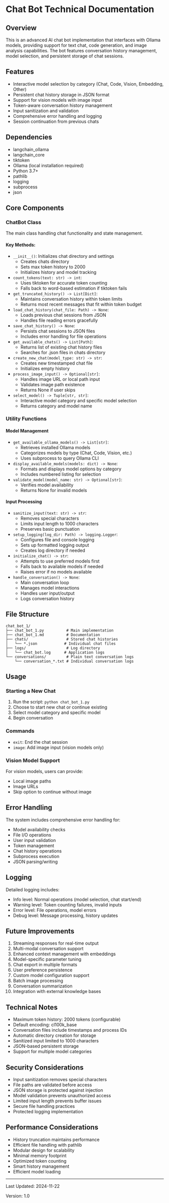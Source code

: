 # Chat Bot Technical Documentation

## Overview

This is an advanced AI chat bot implementation that interfaces with Ollama models, providing support for text chat, code generation, and image analysis capabilities. The bot features conversation history management, model selection, and persistent storage of chat sessions.

## Features

* Interactive model selection by category (Chat, Code, Vision, Embedding, Other)
* Persistent chat history storage in JSON format
* Support for vision models with image input
* Token-aware conversation history management
* Input sanitization and validation
* Comprehensive error handling and logging
* Session continuation from previous chats

## Dependencies

* langchain_ollama
* langchain_core
* tiktoken
* Ollama (local installation required)
* Python 3.7+
* pathlib
* logging
* subprocess
* json

## Core Components

### ChatBot Class

The main class handling chat functionality and state management.

#### Key Methods:

* `__init__()`: Initializes chat directory and settings
  * Creates chats directory
  * Sets max token history to 2000
  * Initializes history and model tracking
* `count_tokens(text: str) -> int`:
  * Uses tiktoken for accurate token counting
  * Falls back to word-based estimation if tiktoken fails
* `get_truncated_history() -> List[Dict]`:
  * Maintains conversation history within token limits
  * Returns most recent messages that fit within token budget
* `load_chat_history(chat_file: Path) -> None`:
  * Loads previous chat sessions from JSON
  * Handles file reading errors gracefully
* `save_chat_history() -> None`:
  * Persists chat sessions to JSON files
  * Includes error handling for file operations
* `get_available_chats() -> List[Path]`:
  * Returns list of existing chat history files
  * Searches for .json files in chats directory
* `create_new_chat(model_type: str) -> str`:
  * Creates new timestamped chat file
  * Initializes empty history
* `process_image_input() -> Optional[str]`:
  * Handles image URL or local path input
  * Validates image path existence
  * Returns None if user skips
* `select_model() -> Tuple[str, str]`:
  * Interactive model category and specific model selection
  * Returns category and model name

### Utility Functions

#### Model Management

* `get_available_ollama_models() -> List[str]`:
  * Retrieves installed Ollama models
  * Categorizes models by type (Chat, Code, Vision, etc.)
  * Uses subprocess to query Ollama CLI
* `display_available_models(models: dict) -> None`:
  * Formats and displays model options by category
  * Includes numbered listing for selection
* `validate_model(model_name: str) -> Optional[str]`:
  * Verifies model availability
  * Returns None for invalid models

#### Input Processing

* `sanitize_input(text: str) -> str`:
  * Removes special characters
  * Limits input length to 1000 characters
  * Preserves basic punctuation
* `setup_logging(log_dir: Path) -> logging.Logger`:
  * Configures file and console logging
  * Sets up formatted logging output
  * Creates log directory if needed
* `initialize_chat() -> str`:
  * Attempts to use preferred models first
  * Falls back to available models if needed
  * Raises error if no models available
* `handle_conversation() -> None`:
  * Main conversation loop
  * Manages model interactions
  * Handles user input/output
  * Logs conversation history

## File Structure

```
chat_bot_1/
├── chat_bot_1.py          # Main implementation
├── chat_bot_1.md          # Documentation
├── chats/                 # Stored chat histories
│   └── *.json            # Individual chat files
├── logs/                  # Log directory
│   └── chat_bot.log      # Application logs
└── conversations/         # Plain text conversation logs
    └── conversation_*.txt # Individual conversation logs
```

## Usage

### Starting a New Chat


1. Run the script: `python chat_bot_1.py`
2. Choose to start new chat or continue existing
3. Select model category and specific model
4. Begin conversation

### Commands

* `exit`: End the chat session
* `image`: Add image input (vision models only)

### Vision Model Support

For vision models, users can provide:

* Local image paths
* Image URLs
* Skip option to continue without image

## Error Handling

The system includes comprehensive error handling for:

* Model availability checks
* File I/O operations
* User input validation
* Token management
* Chat history operations
* Subprocess execution
* JSON parsing/writing

## Logging

Detailed logging includes:

* Info level: Normal operations (model selection, chat start/end)
* Warning level: Token counting failures, invalid inputs
* Error level: File operations, model errors
* Debug level: Message processing, history updates

## Future Improvements


 1. Streaming responses for real-time output
 2. Multi-modal conversation support
 3. Enhanced context management with embeddings
 4. Model-specific parameter tuning
 5. Chat export in multiple formats
 6. User preference persistence
 7. Custom model configuration support
 8. Batch image processing
 9. Conversation summarization
10. Integration with external knowledge bases

## Technical Notes

* Maximum token history: 2000 tokens (configurable)
* Default encoding: cl100k_base
* Conversation files include timestamps and process IDs
* Automatic directory creation for storage
* Sanitized input limited to 1000 characters
* JSON-based persistent storage
* Support for multiple model categories

## Security Considerations

* Input sanitization removes special characters
* File paths are validated before access
* JSON storage is protected against injection
* Model validation prevents unauthorized access
* Limited input length prevents buffer issues
* Secure file handling practices
* Protected logging implementation

## Performance Considerations

* History truncation maintains performance
* Efficient file handling with pathlib
* Modular design for scalability
* Minimal memory footprint
* Optimized token counting
* Smart history management
* Efficient model loading


---

Last Updated: 2024-11-22

Version: 1.0